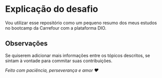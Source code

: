 # Explicação do desafio 
Vou utilizar esse repositório como um pequeno resumo dos meus estudos no bootcamp da Carrefour com a plataforma DIO. 

## Observações
Se quiserem adicionar mais informações entre os tópicos descritos, se sintam à vontade para commitar suas contribuições.

_Feito com paciência, perseverança e amor ❤️_

